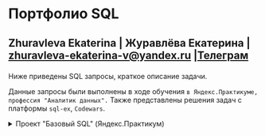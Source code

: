 # Портфолио SQL
Zhuravleva Ekaterina | Журавлёва Екатерина | zhuravleva-ekaterina-v@yandex.ru |[Телеграм](https://t.me/ekaterina96zhuravleva)</p> 
------

Ниже приведены SQL запросы, краткое описание задачи. 

Данные запросы были выполнены в ходе обучения `в Яндекс.Практикуме, профессия "Аналитик данных".` Также представлены решения задач с платформы `sql-ex`, `Codewars`.

  <details>
<summary>Проект "Базовый SQL" (Яндекс.Практикум)</summary>
<br>

**Описание проекта:**
В данном проекте буду работать с базой данных, которая хранит информацию о венчурных фондах и инвестициях в компании-стартапы. Эта база данных основана на датасете Startup Investments, опубликованном на платформе Kaggle. 

**Цель проекта -** проанализировать данные о фондах и инвестициях и написать запросы к базе

  <details>
<summary>1. Посчитайте, сколько компаний закрылось.</summary>
<br>

**Решение:**

```sql
SELECT count(id)
FROM company
WHERE status = 'closed'
```  

  </details>

  <details>
<summary>2. Отобразите количество привлечённых средств для новостных компаний США. Используйте данные из таблицы company. Отсортируйте таблицу по убыванию значений в поле funding_total .</summary>
<br>

**Решение:**

```sql
SELECT sum(funding_total) 
FROM company
WHERE category_code = 'news' AND country_code = 'USA'
GROUP BY name
ORDER BY sum(funding_total) DESC
```  

  </details>
  
  <details>
<summary>3. Найдите общую сумму сделок по покупке одних компаний другими в долларах. Отберите сделки, которые осуществлялись только за наличные с 2011 по 2013 год включительно.</summary>
<br>

**Решение:**

```sql
SELECT SUM(price_amount)
FROM acquisition
WHERE term_code = 'cash'
        AND acquired_at BETWEEN '2011-01-01' AND '2013-12-31'
```  
  </details> 
  
  <details>
<summary>4. Отобразите имя, фамилию и названия аккаунтов людей в твиттере, у которых названия аккаунтов начинаются на 'Silver'.</summary>
<br>

**Решение:**

```sql
SELECT first_name,
       last_name,
       twitter_username
FROM people
WHERE twitter_username LIKE 'Silver%'
``` 
  </details>  
    
  <details>
<summary>5. Выведите на экран всю информацию о людях, у которых названия аккаунтов в твиттере содержат подстроку 'money', а фамилия начинается на 'K'.</summary>
<br>

**Решение:**

```sql
SELECT *
FROM people
WHERE twitter_username LIKE '%money%' AND last_name LIKE 'K%'
``` 
  </details>  
    
  <details>
<summary>6. Для каждой страны отобразите общую сумму привлечённых инвестиций, которые получили компании, зарегистрированные в этой стране. Страну, в которой зарегистрирована компания, можно определить по коду страны. Отсортируйте данные по убыванию суммы.</summary>
<br>

**Решение:**

```sql
SELECT country_code,
       sum(funding_total)
FROM company
GROUP BY country_code
ORDER BY 2 DESC
``` 
  </details>   
  </details>
